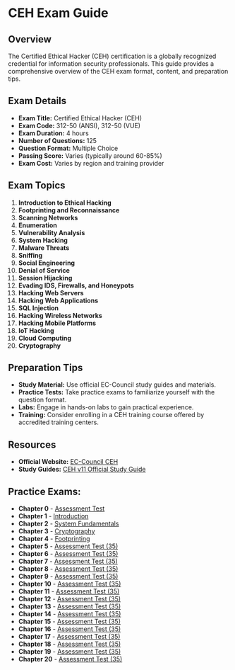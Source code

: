 # CEH Exam Guide

## Overview
The Certified Ethical Hacker (CEH) certification is a globally recognized credential for information security professionals. This guide provides a comprehensive overview of the CEH exam format, content, and preparation tips.

## Exam Details
- **Exam Title:** Certified Ethical Hacker (CEH)
- **Exam Code:** 312-50 (ANSI), 312-50 (VUE)
- **Exam Duration:** 4 hours
- **Number of Questions:** 125
- **Question Format:** Multiple Choice
- **Passing Score:** Varies (typically around 60-85%)
- **Exam Cost:** Varies by region and training provider

## Exam Topics
1. **Introduction to Ethical Hacking**
2. **Footprinting and Reconnaissance**
3. **Scanning Networks**
4. **Enumeration**
5. **Vulnerability Analysis**
6. **System Hacking**
7. **Malware Threats**
8. **Sniffing**
9. **Social Engineering**
10. **Denial of Service**
11. **Session Hijacking**
12. **Evading IDS, Firewalls, and Honeypots**
13. **Hacking Web Servers**
14. **Hacking Web Applications**
15. **SQL Injection**
16. **Hacking Wireless Networks**
17. **Hacking Mobile Platforms**
18. **IoT Hacking**
19. **Cloud Computing**
20. **Cryptography**

## Preparation Tips
- **Study Material:** Use official EC-Council study guides and materials.
- **Practice Tests:** Take practice exams to familiarize yourself with the question format.
- **Labs:** Engage in hands-on labs to gain practical experience.
- **Training:** Consider enrolling in a CEH training course offered by accredited training centers.

## Resources
- **Official Website:** [EC-Council CEH](https://www.eccouncil.org/programs/certified-ethical-hacker-ceh/)
- **Study Guides:** [CEH v11 Official Study Guide](https://www.eccouncil.org/programs/certified-ethical-hacker-ceh/study-material/)

## Practice Exams:
- **Chapter 0** - [Assessment Test](https://yeahhub.com/cehv9-practice-exam-questions/chapter0-assessment.php)
- **Chapter 1** - [Introduction](https://yeahhub.com/cehv9-practice-exam-questions/chapter1-introduction.php)
- **Chapter 2** - [System Fundamentals](https://yeahhub.com/cehv9-practice-exam-questions/chapter2-system-fundamentals.php)
- **Chapter 3** - [Cryptography](https://yeahhub.com/cehv9-practice-exam-questions/chapter3-cryptography.php)
- **Chapter 4** - [Footprinting](https://yeahhub.com/cehv9-practice-exam-questions/chapter4-footprinting.php)
- **Chapter 5** - [Assessment Test (35)]()
- **Chapter 6** - [Assessment Test (35)](https://yeahhub.com/cehv9-practice-exam-questions/chapter0-assessment.php)
- **Chapter 7** - [Assessment Test (35)](https://yeahhub.com/cehv9-practice-exam-questions/chapter0-assessment.php)
- **Chapter 8** - [Assessment Test (35)](https://yeahhub.com/cehv9-practice-exam-questions/chapter0-assessment.php)
- **Chapter 9** - [Assessment Test (35)](https://yeahhub.com/cehv9-practice-exam-questions/chapter0-assessment.php)
- **Chapter 10** - [Assessment Test (35)](https://yeahhub.com/cehv9-practice-exam-questions/chapter0-assessment.php)
- **Chapter 11** - [Assessment Test (35)](https://yeahhub.com/cehv9-practice-exam-questions/chapter0-assessment.php)
- **Chapter 12** - [Assessment Test (35)](https://yeahhub.com/cehv9-practice-exam-questions/chapter0-assessment.php)
- **Chapter 13** - [Assessment Test (35)](https://yeahhub.com/cehv9-practice-exam-questions/chapter0-assessment.php)
- **Chapter 14** - [Assessment Test (35)](https://yeahhub.com/cehv9-practice-exam-questions/chapter0-assessment.php)
- **Chapter 15** - [Assessment Test (35)](https://yeahhub.com/cehv9-practice-exam-questions/chapter0-assessment.php)
- **Chapter 16** - [Assessment Test (35)](https://yeahhub.com/cehv9-practice-exam-questions/chapter0-assessment.php)
- **Chapter 17** - [Assessment Test (35)](https://yeahhub.com/cehv9-practice-exam-questions/chapter0-assessment.php)
- **Chapter 18** - [Assessment Test (35)](https://yeahhub.com/cehv9-practice-exam-questions/chapter0-assessment.php)
- **Chapter 19** - [Assessment Test (35)](https://yeahhub.com/cehv9-practice-exam-questions/chapter0-assessment.php)
- **Chapter 20** - [Assessment Test (35)](https://yeahhub.com/cehv9-practice-exam-questions/chapter0-assessment.php)
